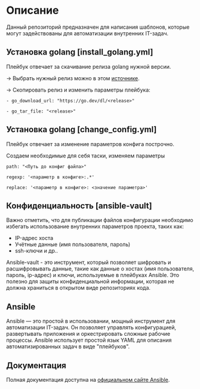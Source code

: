 # Описание

Данный репозиторий предназначен для написания шаблонов, которые могут задействованы для автоматизации внутренних IT-задач.

## Установка golang [install_golang.yml]

Плейбук отвечает за скачивание релиза golang нужной версии.

-> Выбрать нужный релиз можно в этом [источнике](https://go.dev/dl/).

-> Скопировать релиз и изменить параметры плейбука:

    - go_download_url: "https://go.dev/dl/<release>"

    - go_tar_file: "<release>"

## Установка golang [change_config.yml]

Плейбук отвечает за изменение параметров конфига построчно.

Создаем необходимые для себя таски, изменяем параметры 

    path: "<Путь до конфиг файла>"

    regexp: '<параметр в конфиге>:.*'

    replace: '<параметр в конфиге>: <значение параметра>'


## Конфиденциальность [ansible-vault]

Важно отметить, что для публикации файлов конфигурации необходимо избегать использование внутренних параметров проекта, таких как:
- IP-адрес хоста
- Учётные данные (имя пользователя, пароль)
- ssh-ключи
и др..

Ansible-vault - это инструмент, который позволяет шифровать и расшифровывать данные, такие как данные о хостах (имя пользователя, пароль, ip-адрес) и ключи, используемые в плейбуках Ansible. Это полезно для защиты конфиденциальной информации, которая не должна храниться в открытом виде репозиториях кода.

## Ansible

Ansible — это простой в использовании, мощный инструмент для автоматизации IT-задач. Он позволяет управлять конфигурацией, развертывать приложения и оркестрировать сложные рабочие процессы. Ansible использует простой язык YAML для описания автоматизированных задач в виде "плейбуков".

## Документация

Полная документация доступна на [официальном сайте Ansible](https://docs.ansible.com/).